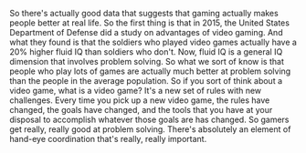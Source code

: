  So there's actually good data that suggests that gaming actually makes people better at real life. So the first thing is that in 2015, the United States Department of Defense did a study on advantages of video gaming. And what they found is that the soldiers who played video games actually have a 20% higher fluid IQ than soldiers who don't. Now, fluid IQ is a general IQ dimension that involves problem solving. So what we sort of know is that people who play lots of games are actually much better at problem solving than the people in the average population. So if you sort of think about a video game, what is a video game? It's a new set of rules with new challenges. Every time you pick up a new video game, the rules have changed, the goals have changed, and the tools that you have at your disposal to accomplish whatever those goals are has changed. So gamers get really, really good at problem solving. There's absolutely an element of hand-eye coordination that's really, really important.
